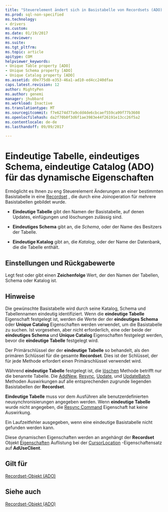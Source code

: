 ```yaml
---
title: "Steuerelement ändert sich in Basistabelle von Recordsets (ADO) | Microsoft Docs"
ms.prod: sql-non-specified
ms.technology:
- drivers
ms.custom: 
ms.date: 01/19/2017
ms.reviewer: 
ms.suite: 
ms.tgt_pltfrm: 
ms.topic: article
apitype: COM
helpviewer_keywords:
- Unique Table property [ADO]
- Unique Schema property [ADO]
- Unique Catalog property [ADO]
ms.assetid: d0e775d8-e353-46a1-ad10-ed4cc240dfaa
caps.latest.revision: 12
author: MightyPen
ms.author: genemi
manager: jhubbard
ms.workload: Inactive
ms.translationtype: MT
ms.sourcegitcommit: f7e6274d77a9cdd4de6cbcaef559ca99f77b3608
ms.openlocfilehash: da2f70b0f3d6f1ae3983e44f26191e13cc26f5a2
ms.contentlocale: de-de
ms.lasthandoff: 09/09/2017

---
```

# <a name="unique-table-unique-schema-unique-catalog-properties-dynamic-ado"></a>Eindeutige Tabelle, eindeutiges Schema, eindeutige Catalog (ADO) für das dynamische Eigenschaften
Ermöglicht es Ihnen zu eng Steuerelement Änderungen an einer bestimmten Basistabelle in eine [Recordset](../../../ado/reference/ado-api/recordset-object-ado.md) , die durch eine Joinoperation für mehrere Basistabellen gebildet wurde.  
  
-   **Eindeutige Tabelle** gibt den Namen der Basistabelle, auf denen Updates, einfügungen und löschungen zulässig sind.  
  
-   **Eindeutiges Schema** gibt an, die *Schema*, oder der Name des Besitzers der Tabelle.  
  
-   **Eindeutige Katalog** gibt an, die *Katalog*, oder der Name der Datenbank, die die Tabelle enthält.  
  
## <a name="settings-and-return-values"></a>Einstellungen und Rückgabewerte  
 Legt fest oder gibt einen **Zeichenfolge** Wert, der den Namen der Tabellen, Schema oder Katalog ist.  
  
## <a name="remarks"></a>Hinweise  
 Die gewünschte Basistabelle wird durch seine Katalog, Schema und Tabellennamen eindeutig identifiziert. Wenn die **eindeutige Tabelle** Eigenschaft festgelegt ist, werden die Werte der der **eindeutiges Schema** oder **Unique Catalog** Eigenschaften werden verwendet, um die Basistabelle zu suchen. Ist vorgesehen, aber nicht erforderlich, eine oder beide der **eindeutiges Schema** und **Unique Catalog** Eigenschaften festgelegt werden, bevor die **eindeutige Tabelle** festgelegt wird.  
  
 Der Primärschlüssel der der **eindeutige Tabelle** so behandelt, als den primären Schlüssel für die gesamte **Recordset**. Dies ist der Schlüssel, der für jede Methode erfordert einen Primärschlüssel verwendet wird.  
  
 Während **eindeutige Tabelle** festgelegt ist, die [löschen](../../../ado/reference/ado-api/delete-method-ado-recordset.md) Methode betrifft nur die benannte Tabelle. Die [AddNew](../../../ado/reference/ado-api/addnew-method-ado.md), [Resync](../../../ado/reference/ado-api/resync-method.md), [Update](../../../ado/reference/ado-api/update-method.md), und [UpdateBatch](../../../ado/reference/ado-api/updatebatch-method.md) Methoden Auswirkungen auf alle entsprechenden zugrunde liegenden Basistabellen der **Recordset**.  
  
 **Eindeutige Tabelle** muss vor dem Ausführen alle benutzerdefinierten neusynchronisierungen angegeben werden. Wenn **eindeutige Tabelle** wurde nicht angegeben, die [Resync Command](../../../ado/reference/ado-api/resync-command-property-dynamic-ado.md) Eigenschaft hat keine Auswirkung.  
  
 Ein Laufzeitfehler ausgegeben, wenn eine eindeutige Basistabelle nicht gefunden werden kann.  
  
 Diese dynamischen Eigenschaften werden an angehängt der **Recordset** Objekt [Eigenschaften](../../../ado/reference/ado-api/properties-collection-ado.md) Auflistung bei der [CursorLocation](../../../ado/reference/ado-api/cursorlocation-property-ado.md) -Eigenschaftensatz auf  **AdUseClient**.  
  
## <a name="applies-to"></a>Gilt für  
 [Recordset-Objekt (ADO)](../../../ado/reference/ado-api/recordset-object-ado.md)  
  
## <a name="see-also"></a>Siehe auch  
 [Recordset-Objekt (ADO)](../../../ado/reference/ado-api/recordset-object-ado.md)

